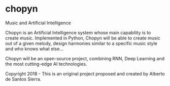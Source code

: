 # chopyn
Music and Artificial Intelligence

Chopyn is an Artificial Intelligence system whose main capability is to create music.
Implemented in Python, Chopyn will be able to create music out of a given melody, design harmonies similar to a specific music
style and who knows what else...

Chopyn will be an open-source project, combining RNN, Deep Learning and the most cutting-edge AI technologies.

Copyright 2018 - This is an original project proposed and created by Alberto de Santos Sierra.
